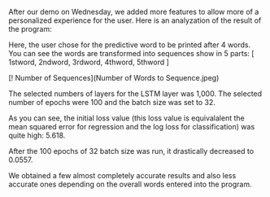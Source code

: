 After our demo on Wednesday, we added more features to allow more of a personalized experience for the user. Here is an analyzation of the result of the program: 


Here, the user chose for the predictive word to be printed after 4 words. 
You can see the words are transformed into sequences show in 5 parts: [ 1stword, 2ndword, 3rdword, 4thword, 5thword ] 

[! Number of Sequences](Number of Words to Sequence.jpeg) 

The selected numbers of layers for the LSTM layer was 1,000. 
The selected number of epochs were 100 and the batch size was set to 32. 

As you can see, the initial loss value (this loss value is equivalalent the mean squared error for regression and the log loss for classification) 
was quite high: 5.618. 

After the 100 epochs of 32 batch size was run, it drastically decreased to 0.0557. 

We obtained a few almost completely accurate results and also less accurate ones depending on the overall words entered into the program. 


